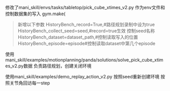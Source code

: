 修改了mani_skill/envs/tasks/tabletop/pick_cube_xtimes_v2.py
作为env文件和控制数据集的写入
gym.make(
>新增以下参数
HistoryBench_record=True,#路径规划录制中设为true
HistoryBench_collect_seed=seed,#record=true生效 控制seed名称
HistoryBench_dataset=dataset_path,#控制读取写入的位置
HistoryBench_episode=episode#控制读取dataset中第几个episode


使用mani_skill/examples/motionplanning/panda/solutions/solve_pick_cube_xtimes_v2.py数据
负责路径规划，创建关闭环境

使用mani_skill/examples/demo_replay_action_v2.py
按照seed重新创建环境 按照关节角回访每一step
